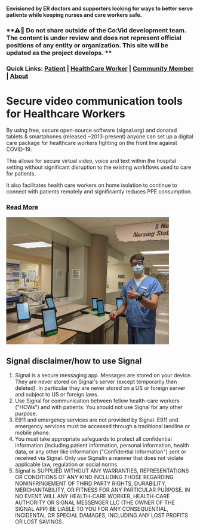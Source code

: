 #### Envisioned by ER doctors and supporters looking for ways to better serve patients while keeping nurses and care workers safe.

### **⚠🛑 Do not share outside of the Co:Vid development team. The content is under review and does not represent official positions of any entity or organization. This site will be updated as the project develops. **

### Quick Links: [Patient](role_patient.md) | [HealthCare Worker](role_hcw.md) | [Community Member](role_community.md) | [About](about_project.md)

# Secure video communication tools for Healthcare Workers

By using free, secure open-source software (signal.org) and donated tablets & smartphones (released ~2013-present) anyone can set up a digital care package for healthcare workers fighting on the front line against COVID-19. 

This allows for secure virtual video, voice and text within the hospital setting without significant disruption to the existing workflows used to care for patients. 

It also facilitates health care workers on home isolation to continue to connect with patients remotely and significantly reduces PPE consumption.

### [Read More](about_project.md)
![Thumbs up](.\assets\thumbs_up_hallway_512.png)

## Signal disclaimer/how to use Signal
1. Signal is a secure messaging app.  Messages are stored on your device.  They are never stored on Signal's server (except temporarily then deleted).  In particular they are never stored on a US or foreign server and subject to US or foreign laws.
2. Use Signal for communication between fellow health-care workers ("HCWs") and with patients.  You should not use Signal for any other purpose.
3. E911 and emergency services are not provided by Signal. E911 and emergency services must be accessed through a traditional landline or mobile phone. 
4. You must take appropriate safeguards to protect all confidential information (including patient information, personal information, health data, or any other like information ("Confidential Information") sent or received via Signal.  Only use Signalin a manner that does not violate applicable law, regulation or social norms.
5. Signal is SUPPLIED WITHOUT ANY WARRANTIES, REPRESENTATIONS OR CONDITIONS OF ANY KIND INCLUDING THOSE REGARDING NONINFRINGEMENT OF THIRD PARTY RIGHTS, DURABILITY, MERCHANTABILITY, OR FITNESS FOR ANY PARTICULAR PURPOSE.    IN NO EVENT WILL ANY HEALTH-CARE WORKER, HEALTH-CARE AUTHORITY OR SIGNAL MESSENGER LLC (THE OWNER OF THE SIGNAL APP) BE LIABLE TO YOU FOR ANY CONSEQUENTIAL, INCIDENTAL OR SPECIAL DAMAGES, INCLUDING ANY LOST PROFITS OR LOST SAVINGS.